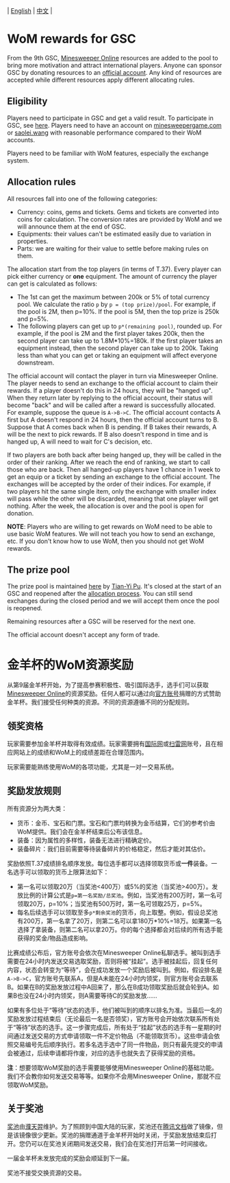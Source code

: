 | [English](#wom-rewards-for-gsc) | [中文](#金羊杯的WoM资源奖励) |

# WoM rewards for GSC

From the 9th GSC, [Minesweeper Online](https://minesweeper.online/) resources are added to the pool to bring more motivation and attract international players. Anyone can sponsor GSC by donating resources to an [official account](https://minesweeper.online/player/5619613). Any kind of resources are accepted while different resources apply different allocating rules. 

## Eligibility
Players need to participate in GSC and get a valid result. To participate in GSC, see [here](https://github.com/putianyi889/Miscellaneous/blob/master/%E6%89%AB%E9%9B%B7/GSC%20Guide.md). Players need to have an account on [minesweepergame.com](https://minesweepergame.com/) or [saolei.wang](http://www.saolei.wang/Main/Index.asp) with reasonable performance compared to their WoM accounts.

Players need to be familiar with WoM features, especially the exchange system.

## Allocation rules
All resources fall into one of the following categories:
- Currency: coins, gems and tickets. Gems and tickets are converted into coins for calculation. The conversion rates are provided by WoM and we will announce them at the end of GSC.
- Equipments: their values can't be estimated easily due to variation in properties.
- Parts: we are waiting for their value to settle before making rules on them.

The allocation start from the top players (in terms of T.37). Every player can pick either currency or **one** equipment. The amount of currency the player can get is calculated as follows:

- The 1st can get the maximum between 200k or 5% of total currency pool. We calculate the ratio `p` by `p = (top prize)/pool`. For example, if the pool is 2M, then p=10%. If the pool is 5M, then the top prize is 250k and p=5%.
- The following players can get up to `p*(remaining pool)`, rounded up. For example, if the pool is 2M and the first player takes 200k, then the second player can take up to 1.8M\*10%=180k. If the first player takes an equipment instead, then the second player can take up to 200k. Taking less than what you can get or taking an equipment will affect everyone downstream.

The official account will contact the player in turn via Minesweeper Online. The player needs to send an exchange to the official account to claim their rewards. If a player doesn't do this in 24 hours, they will be "hanged up". When they return later by replying to the official account, their status will become "back" and will be called after a reward is successfully allocated. For example, suppose the queue is `A->B->C`. The official account contacts A first but A doesn't respond in 24 hours, then the official account turns to B. Suppose that A comes back when B is pending. If B takes their rewards, A will be the next to pick rewards. If B also doesn't respond in time and is hanged up, A will need to wait for C's decision, etc.

If two players are both back after being hanged up, they will be called in the order of their ranking. After we reach the end of ranking, we start to call those who are back. Then all hanged-up players have 1 chance in 1 week to get an equip or a ticket by sending an exchange to the official account. The exchanges will be accepted by the order of their indices. For example, if two players hit the same single item, only the exchange with smaller index will pass while the other will be discarded, meaning that one player will get nothing. After the week, the allocation is over and the pool is open for donation.

**NOTE**: Players who are willing to get rewards on WoM need to be able to use basic WoM features. We will not teach you how to send an exchange, etc. If you don't know how to use WoM, then you should not get WoM rewards.

## The prize pool
The prize pool is maintained [here](https://docs.google.com/spreadsheets/d/1uP6P3oERcd_POmXP8-vP2Yl0VrIyVny9mmegvZxx2-A/edit?usp=sharing) by [Tian-Yi Pu](https://minesweepergame.com/profile.php?pid=8747). It's closed at the start of an GSC and reopened after the [allocation process](#allocation-rules). You can still send exchanges during the closed period and we will accept them once the pool is reopened.

Remaining resources after a GSC will be reserved for the next one.

The official account doesn't accept any form of trade.

# 金羊杯的WoM资源奖励

从第9届金羊杯开始，为了提高参赛积极性、吸引国际选手，选手们可以获取[Minesweeper Online](https://minesweeper.online/)的资源奖励。任何人都可以通过向[官方账号](https://minesweeper.online/player/5619613)捐赠的方式赞助金羊杯。我们接受任何种类的资源。不同的资源遵循不同的分配规则。

## 领奖资格
玩家需要参加金羊杯并取得有效成绩。玩家需要拥有[国际网](https://minesweepergame.com/)或[扫雷网](http://www.saolei.wang/Main/Index.asp)账号，且在相应网站上的成绩和WoM上的成绩差距在合理范围内。

玩家需要能熟练使用WoM的各项功能，尤其是一对一交易系统。

## 奖励发放规则
所有资源分为两大类：
- 货币：金币、宝石和门票。宝石和门票均转换为金币结算，它们的参考价由WoM提供。我们会在金羊杯结束后公布该信息。
- 装备：因为属性的多样性，装备无法进行精确定价。
- 装备碎片：我们目前需要等待装备碎片的价格稳定，然后才能对其估价。

奖励依照T.37成绩排名顺序发放。每位选手都可以选择领取货币或**一件**装备。一名选手可以领取的货币上限算法如下：
- 第一名可以领取20万（当奖池<400万）或5%的奖池（当奖池>400万）。发放比例的计算公式是`p=第一名奖励/总奖池`。例如，当奖池有200万时，第一名可领取20万，p=10%；当奖池有500万时，第一名可领取25万，p=5%。
- 每名后续选手可以领取至多`p*剩余奖池`的货币，向上取整。例如，假设总奖池有200万，第一名拿了20万，则第二名可以拿180万\*10%=18万。如果第一名选择了拿装备，则第二名可以拿20万。你的每个选择都会对后续的所有选手能获得的奖金/物品造成影响。

比赛成绩公布后，官方账号会依次在Minesweeper Online私聊选手。被叫到选手需要在24小时内发送交易选取奖励，否则将被“挂起”。选手被挂起后，回复任何内容，状态会转变为“等待”，会在成功发放一个奖励后被叫到。例如，假设排名是`A->B->C`，官方账号先联系A，但是A未能在24小时内领奖，则官方账号会去联系B。如果在B的奖励发放过程中A回来了，那么在B成功领取奖励后就会轮到A。如果B也没在24小时内领奖，则A需要等待C的奖励发放……

如果有多位处于“等待”状态的选手，他们被叫到的顺序以排名为准。当最后一名的奖励发放过程结束后（无论最后一名是否领奖），官方账号会开始依次联系所有处于“等待”状态的选手。这一步骤完成后，所有处于“挂起”状态的选手有一星期的时间通过发送交易的方式申请领取一件不定价物品（不能领取货币）。这些申请会依照交易编号先后顺序执行。若多名选手选中了同一件物品，则只有最先提交的申请会被通过，后续申请都将作废，对应的选手也就失去了获得奖励的资格。

**注**：想要领取WoM奖励的选手需要能够使用Minesweeper Online的基础功能。我们不会教你如何发送交易等等。如果你不会用Minesweeper Online，那就不应领取WoM奖励。

## 关于奖池
[奖池](https://docs.google.com/spreadsheets/d/1uP6P3oERcd_POmXP8-vP2Yl0VrIyVny9mmegvZxx2-A/edit?usp=sharing)由[濮天羿](https://minesweepergame.com/profile.php?pid=8747)维护。为了照顾到中国大陆的玩家，奖池还在[腾讯文档](https://docs.qq.com/sheet/DYUJVYUZubnJHVmtj)做了镜像，但是该镜像很少更新。奖池的捐赠通道于金羊杯开始时关闭，于奖励发放结束后打开。您仍可以在奖池关闭期间发送交易，我们会在奖池打开后第一时间接收。

一届金羊杯未发放完成的奖励会顺延到下一届。

奖池不接受交换资源的交易。
